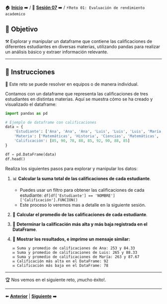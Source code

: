 🏠 [**Inicio**](../../Readme.md) ➡️ / 📖 [**Sesión 07**](../Readme.md) ➡️ / ⚡`Reto 01: Evaluación de rendimiento academico`

## 🎯 Objetivo

⚒️ Explorar y manipular un dataframe que contiene las calificaciones de diferentes estudiantes en diversas materias, utilizando pandas para realizar un análisis básico y extraer información relevante.

---

## 📝 Instrucciones

👥 Este reto se puede resolver en equipos o de manera individual.

Contamos con un dataframe que representa las calificaciones de tres estudiantes en distintas materias. Aquí se muestra cómo se ha creado y visualizado el dataframe:

```python
import pandas as pd

# Ejemplo de dataframe con calificaciones
data = {
    'Estudiante': ['Ana', 'Ana', 'Ana', 'Luis', 'Luis', 'Luis', 'María', 'María', 'María'],
    'Materia': ['Matemáticas', 'Historia', 'Ciencias', 'Matemáticas', 'Historia', 'Ciencias', 'Matemáticas', 'Historia', 'Ciencias'],
    'Calificación': [85, 90, 78, 88, 85, 92, 90, 88, 85]
}

df = pd.DataFrame(data)
df.head()
```

Realiza los siguientes pasos para explorar y manipular los datos:

1. 📊 **Calcular la suma total de las calificaciones de cada estudiante**.
   - Puedes usar un filtro para obtener las calificaciones de cada estudiante: `df[df['Estudiante'] == 'NOMBRE']['Calificación'].FUNCION()`
   - Este proceso lo veremos mas a detalle en la siguiente sesión.
2. 🔢 **Calcular el promedio de las calificaciones de cada estudiante**.
3. 📏 **Determinar la calificación más alta y más baja registrada en el DataFrame**.

4. 📄 **Mostrar los resultados, e imprime un mensaje similar:**
   ```plaintext
   ✉️ Suma y promedio de calificaciones de Ana: 253 y 84.33
   ✉️ Suma y promedio de calificaciones de Luis: 265 y 88.33
   ✉️ Suma y promedio de calificaciones de María: 263 y 87.67
   ✉️ Calificación más alta en el DataFrame: 92
   ✉️ Calificación más baja en el DataFrame: 78
   ```

---

🏆 Nos vemos en el siguiente reto, ¡mucho éxito!.

---

⬅️ [**Anterior**](../Readme.md) | [**Siguiente**](../Ejemplo-03/Readme.md) ➡️